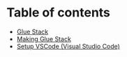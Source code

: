 # Table of contents

* [Glue Stack](README.md)
* [Making Glue Stack](making-glue-stack.md)
* [Setup VSCode \(Visual Studio Code\)](setup-vscode.md)

